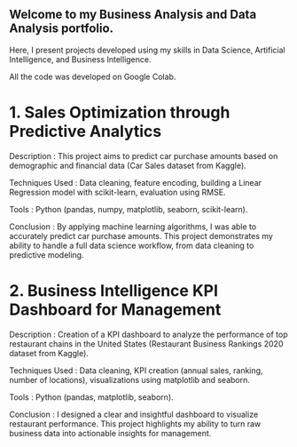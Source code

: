 ## Welcome to my Business Analysis and Data Analysis portfolio.

Here, I present projects developed using my skills in Data Science, Artificial Intelligence, and Business Intelligence.

All the code was developed on Google Colab.

# 1. Sales Optimization through Predictive Analytics
Description :
This project aims to predict car purchase amounts based on demographic and financial data (Car Sales dataset from Kaggle).

Techniques Used :
Data cleaning, feature encoding, building a Linear Regression model with scikit-learn, evaluation using RMSE.

Tools :
Python (pandas, numpy, matplotlib, seaborn, scikit-learn).

Conclusion :
By applying machine learning algorithms, I was able to accurately predict car purchase amounts. This project demonstrates my ability to handle a full data science workflow, from data cleaning to predictive modeling.

# 2. Business Intelligence KPI Dashboard for Management
Description :
Creation of a KPI dashboard to analyze the performance of top restaurant chains in the United States (Restaurant Business Rankings 2020 dataset from Kaggle).

Techniques Used :
Data cleaning, KPI creation (annual sales, ranking, number of locations), visualizations using matplotlib and seaborn.

Tools :
Python (pandas, matplotlib, seaborn).

Conclusion :
I designed a clear and insightful dashboard to visualize restaurant performance. This project highlights my ability to turn raw business data into actionable insights for management.



